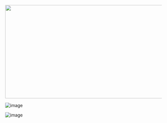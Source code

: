 <img src="https://user-images.githubusercontent.com/74223025/231428186-b0d4427e-cf13-40b2-9594-50aa207f02bf.png" 
     width="600" 
     height="300" />
     
![image](https://user-images.githubusercontent.com/74223025/231431044-21fb568f-cbf5-4291-a36e-0a29956cb6de.png)

![image](https://user-images.githubusercontent.com/74223025/231431727-bce3cffa-3314-4ee6-af19-f1a4869acd47.png)
